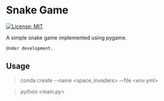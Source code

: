 # Snake Game
[![License: MIT](https://img.shields.io/badge/License-MIT-yellow.svg)](https://opensource.org/licenses/MIT)

A simple snake game implemented using pygame.

```
Under development.
```

## Usage
> conda create --name <space_invaders> --file <env.yml>

> python <main.py>